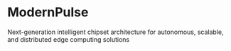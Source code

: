# ModernPulse
Next-generation intelligent chipset architecture for autonomous, scalable, and distributed edge computing solutions
